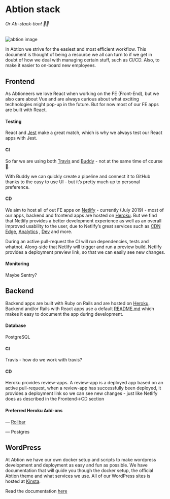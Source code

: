 # Abtion stack
###### Or Ab-*stack*-tion!  🤦‍♂️
![abtion image](https://media.giphy.com/media/ZVik7pBtu9dNS/giphy.gif)


In Abtion we strive for the easiest and most efficient workflow.
This document is thought of being a resource we all can turn to if we get in doubt of how we deal with managing certain stuff, such as CI/CD.
Also, to make it easier to on-board new employees.


## Frontend
As Abtioneers we love React when working on the FE (Front-End), but we also care about Vue and are always curious about what exciting technologies might pop-up in the future. But for now most of our FE apps are built with React.

#### Testing
React and [Jest](https://jestjs.io/) make a great match, which is why we always test our React apps with Jest.

#### CI
So far we are using both [Travis](https://travis-ci.org/) and [Buddy](https://buddy.works/) - not at the same time of course  💩. 

With Buddy we can quickly create a pipeline and connect it to GitHub thanks to the easy to use UI - but it’s pretty much up to personal preference.

#### CD
We aim to host all of out FE apps on [Netlify](https://www.netlify.com/) - currently (July 2019) - most of our apps, backend and frontend apps are hosted on [Heroku](https://heroku.com/). But we find that Netlify provides a better development experience as well as an overall improved usability to the user, due to Netlify’s great services such as [CDN Edge](https://www.netlify.com/products/edge/), [Analytics](https://www.netlify.com/products/analytics/) , [Dev](https://www.netlify.com/products/dev/) and more.

During an active pull-request the CI will run dependencies, tests and whatnot. Along-side that Netlify will trigger and run a preview build. Netlify provides a deployment preview link, so that we can easily see new changes.

#### Monitoring
Maybe Sentry?

## Backend
Backend apps are built with Ruby on Rails and are hosted on [Heroku](https://heroku.com). Backend and/or Rails with React apps use a default [README.md](https://github.com/abtion/muffi/blob/master/README.example.md) which makes it easy to document the app during development.

#### Database
PostgreSQL

#### CI
Travis - how do we work with travis?

#### CD
Heroku provides review-apps. A review-app is a deployed app based on an active pull-request,
when a review-app has successfully been deployed, it provides a deployment link so we can see new changes - just like Netlify does as described in the Frontend->CD section

#### Preferred Heroku Add-ons
— [Rollbar](https://rollbar.com)

— Postgres

## WordPress
At Abtion we have our own docker setup and scripts to make wordpress development and deployment as easy and fun as possible.
We have documentation that will guide you though the docker setup, the official Abtion theme and what services we use.
All of our WordPress sites is hosted at [Kinsta](https://kinsta.com/).

Read the documentation [here](https://github.com/abtion/guidelines/tree/main/wordpress)
